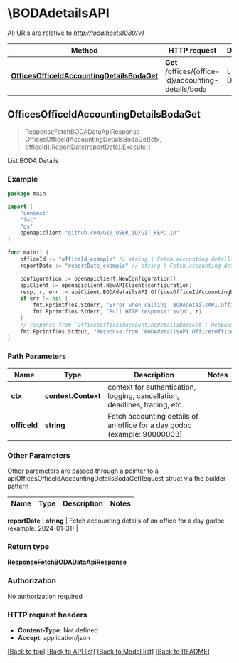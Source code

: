 # \BODAdetailsAPI

All URIs are relative to *http://localhost:8080/v1*

Method | HTTP request | Description
------------- | ------------- | -------------
[**OfficesOfficeIdAccountingDetailsBodaGet**](BODAdetailsAPI.md#OfficesOfficeIdAccountingDetailsBodaGet) | **Get** /offices/{office-id}/accounting-details/boda | List BODA Details



## OfficesOfficeIdAccountingDetailsBodaGet

> ResponseFetchBODADataApiResponse OfficesOfficeIdAccountingDetailsBodaGet(ctx, officeId).ReportDate(reportDate).Execute()

List BODA Details



### Example

```go
package main

import (
	"context"
	"fmt"
	"os"
	openapiclient "github.com/GIT_USER_ID/GIT_REPO_ID"
)

func main() {
	officeId := "officeId_example" // string | Fetch accounting details of an office for a day godoc (example: 90000003)
	reportDate := "reportDate_example" // string | Fetch accounting details of an office for a day godoc (example: 2024-01-31)

	configuration := openapiclient.NewConfiguration()
	apiClient := openapiclient.NewAPIClient(configuration)
	resp, r, err := apiClient.BODAdetailsAPI.OfficesOfficeIdAccountingDetailsBodaGet(context.Background(), officeId).ReportDate(reportDate).Execute()
	if err != nil {
		fmt.Fprintf(os.Stderr, "Error when calling `BODAdetailsAPI.OfficesOfficeIdAccountingDetailsBodaGet``: %v\n", err)
		fmt.Fprintf(os.Stderr, "Full HTTP response: %v\n", r)
	}
	// response from `OfficesOfficeIdAccountingDetailsBodaGet`: ResponseFetchBODADataApiResponse
	fmt.Fprintf(os.Stdout, "Response from `BODAdetailsAPI.OfficesOfficeIdAccountingDetailsBodaGet`: %v\n", resp)
}
```

### Path Parameters


Name | Type | Description  | Notes
------------- | ------------- | ------------- | -------------
**ctx** | **context.Context** | context for authentication, logging, cancellation, deadlines, tracing, etc.
**officeId** | **string** | Fetch accounting details of an office for a day godoc (example: 90000003) | 

### Other Parameters

Other parameters are passed through a pointer to a apiOfficesOfficeIdAccountingDetailsBodaGetRequest struct via the builder pattern


Name | Type | Description  | Notes
------------- | ------------- | ------------- | -------------

 **reportDate** | **string** | Fetch accounting details of an office for a day godoc (example: 2024-01-31) | 

### Return type

[**ResponseFetchBODADataApiResponse**](ResponseFetchBODADataApiResponse.md)

### Authorization

No authorization required

### HTTP request headers

- **Content-Type**: Not defined
- **Accept**: application/json

[[Back to top]](#) [[Back to API list]](../README.md#documentation-for-api-endpoints)
[[Back to Model list]](../README.md#documentation-for-models)
[[Back to README]](../README.md)

